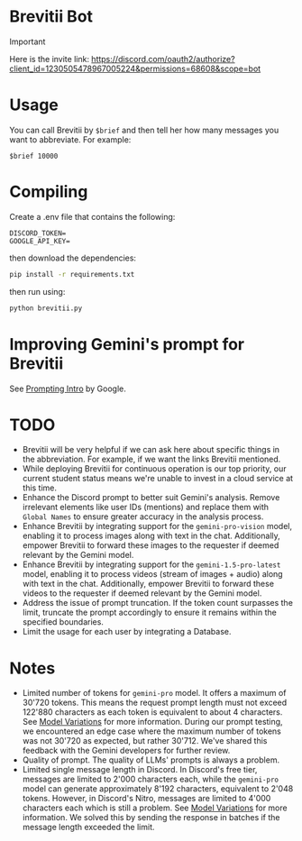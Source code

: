 # Brevitii Bot

> [!IMPORTANT]
> Here is the invite link: https://discord.com/oauth2/authorize?client_id=1230505478967005224&permissions=68608&scope=bot

# Usage

You can call Brevitii by ``$brief`` and then tell her how many messages you want to abbreviate. For example:

```
$brief 10000
```

# Compiling

Create a .env file that contains the following:

```
DISCORD_TOKEN=
GOOGLE_API_KEY=
```

then download the dependencies:

```bash
pip install -r requirements.txt
```

then run using:

```bash
python brevitii.py
```

# Improving Gemini's prompt for Brevitii

See [Prompting Intro](https://ai.google.dev/gemini-api/docs/prompting-intro) by Google.

# TODO

- Brevitii will be very helpful if we can ask here about specific things in the abbreviation. For example, if we want the links Brevitii mentioned.
- While deploying Brevitii for continuous operation is our top priority, our current student status means we're unable to invest in a cloud service at this time.
- Enhance the Discord prompt to better suit Gemini's analysis. Remove irrelevant elements like user IDs (mentions) and replace them with ``Global Names`` to ensure greater accuracy in the analysis process.
- Enhance Brevitii by integrating support for the ``gemini-pro-vision`` model, enabling it to process images along with text in the chat. Additionally, empower Brevitii to forward these images to the requester if deemed relevant by the Gemini model.
- Enhance Brevitii by integrating support for the ``gemini-1.5-pro-latest`` model, enabling it to process videos (stream of images + audio) along with text in the chat. Additionally, empower Brevitii to forward these videos to the requester if deemed relevant by the Gemini model.
- Address the issue of prompt truncation. If the token count surpasses the limit, truncate the prompt accordingly to ensure it remains within the specified boundaries.
- Limit the usage for each user by integrating a Database.

# Notes

- Limited number of tokens for ``gemini-pro`` model. It offers a maximum of 30'720 tokens. This means the request prompt length must not exceed 122'880 characters as each token is equivalent to about 4 characters. See [Model Variations](https://ai.google.dev/gemini-api/docs/models/gemini#model-variations) for more information. During our prompt testing, we encountered an edge case where the maximum number of tokens was not 30'720 as expected, but rather 30'712. We've shared this feedback with the Gemini developers for further review.
- Quality of prompt. The quality of LLMs' prompts is always a problem.
- Limited single message length in Discord. In Discord's free tier, messages are limited to 2'000 characters each, while the ``gemini-pro`` model can generate approximately 8'192 characters, equivalent to 2'048 tokens. However, in Discord's Nitro, messages are limited to 4'000 characters each which is still a problem. See [Model Variations](https://ai.google.dev/gemini-api/docs/models/gemini#model-variations) for more information. We solved this by sending the response in batches if the message length exceeded the limit.
